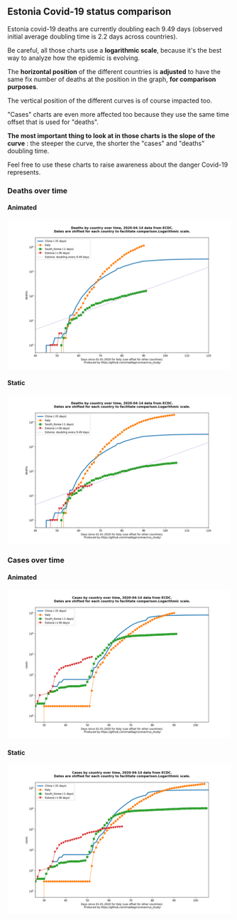 ## Estonia Covid-19 status comparison 

Estonia covid-19 deaths are currently doubling each 9.49 days (observed initial average doubling time is 2.2 days across countries).



Be careful, all those charts use a **logarithmic scale**, because it's the best way to analyze how the epidemic is evolving.
 
The **horizontal position** of the different countries is **adjusted** to have the same fix number of deaths at the position in the graph, **for comparison purposes**.

The vertical position of the different curves is of course impacted too.

"Cases" charts are even more affected too because they use the same time offset that is used for "deaths".

**The most important thing to look at in those charts is the slope of the curve** : the steeper the curve, the shorter the "cases" and "deaths" doubling time.

Feel free to use these charts to raise awareness about the danger Covid-19 represents. 


 
### Deaths over time
 
#### Animated
![Estonia covid-19 deaths animated chart](https://raw.githubusercontent.com/madlag/coronavirus_study/master/notebooks/graphs/2020-04-14/countries/Estonia/2020-04-14_Estonia_deaths.gif "Estonia covid-19 deaths animated chart")   
 
#### Static
![Estonia covid-19 deaths static chart](https://raw.githubusercontent.com/madlag/coronavirus_study/master/notebooks/graphs/2020-04-14/countries/Estonia/2020-04-14_Estonia_deaths.png "Estonia covid-19 deaths static chart")   

 
### Cases over time
 
#### Animated
![Estonia covid-19 cases animated chart](https://raw.githubusercontent.com/madlag/coronavirus_study/master/notebooks/graphs/2020-04-14/countries/Estonia/2020-04-14_Estonia_cases.gif "Estonia covid-19 cases animated chart")   
 
#### Static
![Estonia covid-19 cases static chart](https://raw.githubusercontent.com/madlag/coronavirus_study/master/notebooks/graphs/2020-04-14/countries/Estonia/2020-04-14_Estonia_cases.png "Estonia covid-19 cases static chart")   

